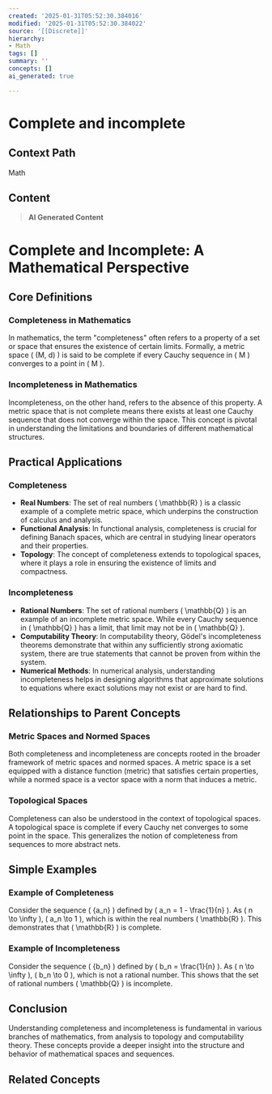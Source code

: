 ```yaml
---
created: '2025-01-31T05:52:30.384016'
modified: '2025-01-31T05:52:30.384022'
source: '[[Discrete]]'
hierarchy:
- Math
tags: []
summary: ''
concepts: []
ai_generated: true

---
```


# Complete and incomplete

## Context Path
Math

## Content
> **AI Generated Content**
 # Complete and Incomplete: A Mathematical Perspective

## Core Definitions

### Completeness in Mathematics
In mathematics, the term "completeness" often refers to a property of a set or space that ensures the existence of certain limits. Formally, a metric space \( (M, d) \) is said to be complete if every Cauchy sequence in \( M \) converges to a point in \( M \).

### Incompleteness in Mathematics
Incompleteness, on the other hand, refers to the absence of this property. A metric space that is not complete means there exists at least one Cauchy sequence that does not converge within the space. This concept is pivotal in understanding the limitations and boundaries of different mathematical structures.

## Practical Applications

### Completeness
- **Real Numbers**: The set of real numbers \( \mathbb{R} \) is a classic example of a complete metric space, which underpins the construction of calculus and analysis.
- **Functional Analysis**: In functional analysis, completeness is crucial for defining Banach spaces, which are central in studying linear operators and their properties.
- **Topology**: The concept of completeness extends to topological spaces, where it plays a role in ensuring the existence of limits and compactness.

### Incompleteness
- **Rational Numbers**: The set of rational numbers \( \mathbb{Q} \) is an example of an incomplete metric space. While every Cauchy sequence in \( \mathbb{Q} \) has a limit, that limit may not be in \( \mathbb{Q} \).
- **Computability Theory**: In computability theory, Gödel's incompleteness theorems demonstrate that within any sufficiently strong axiomatic system, there are true statements that cannot be proven from within the system.
- **Numerical Methods**: In numerical analysis, understanding incompleteness helps in designing algorithms that approximate solutions to equations where exact solutions may not exist or are hard to find.

## Relationships to Parent Concepts

### Metric Spaces and Normed Spaces
Both completeness and incompleteness are concepts rooted in the broader framework of metric spaces and normed spaces. A metric space is a set equipped with a distance function (metric) that satisfies certain properties, while a normed space is a vector space with a norm that induces a metric.

### Topological Spaces
Completeness can also be understood in the context of topological spaces. A topological space is complete if every Cauchy net converges to some point in the space. This generalizes the notion of completeness from sequences to more abstract nets.

## Simple Examples

### Example of Completeness
Consider the sequence \( \{a_n\} \) defined by \( a_n = 1 - \frac{1}{n} \). As \( n \to \infty \), \( a_n \to 1 \), which is within the real numbers \( \mathbb{R} \). This demonstrates that \( \mathbb{R} \) is complete.

### Example of Incompleteness
Consider the sequence \( \{b_n\} \) defined by \( b_n = \frac{1}{n} \). As \( n \to \infty \), \( b_n \to 0 \), which is not a rational number. This shows that the set of rational numbers \( \mathbb{Q} \) is incomplete.

## Conclusion
Understanding completeness and incompleteness is fundamental in various branches of mathematics, from analysis to topology and computability theory. These concepts provide a deeper insight into the structure and behavior of mathematical spaces and sequences.

## Related Concepts
